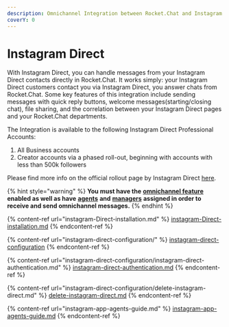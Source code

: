 ```yaml
---
description: Omnichannel Integration between Rocket.Chat and Instagram Direct.
coverY: 0
---
```


# Instagram Direct

With Instagram Direct, you can handle messages from your Instagram Direct contacts directly in Rocket.Chat. It works simply: your Instagram Direct customers contact you via Instagram Direct, you answer chats from Rocket.Chat. Some key features of this integration include sending messages with quick reply buttons, welcome messages(starting/closing chat), file sharing, and the correlation between your Instagram Direct pages and your Rocket.Chat departments.

The Integration is available to the following Instagram Direct Professional Accounts:

1. All Business accounts
2. Creator accounts via a phased roll-out, beginning with accounts with less than 500k followers

Please find more info on the official rollout page by Instagram Direct [here](https://developers.facebook.com/docs/messenger-platform/instagram/rollout/).

{% hint style="warning" %}
**You must have the** [**omnichannel feature**](https://docs.rocket.chat/guides/administration/settings/omnichannel-admins-guide#enable-omnichannel) **enabled as well as have** [**agents**](https://docs.rocket.chat/guides/omnichannel/agents) **and** [**managers**](https://docs.rocket.chat/guides/omnichannel/managers) **assigned in order to receive and send omnichannel messages.**
{% endhint %}

{% content-ref url="instagram-Direct-installation.md" %}
[instagram-Direct-installation.md](instagram-Direct-installation.md)
{% endcontent-ref %}

{% content-ref url="instagram-direct-configuration/" %}
[instagram-direct-configuration](instagram-direct-configuration/)
{% endcontent-ref %}

{% content-ref url="instagram-direct-configuration/instagram-direct-authentication.md" %}
[instagram-direct-authentication.md](instagram-direct-configuration/instagram-direct-authentication.md)
{% endcontent-ref %}

{% content-ref url="instagram-direct-configuration/delete-instagram-direct.md" %}
[delete-instagram-direct.md](instagram-direct-configuration/delete-instagram-direct.md)
{% endcontent-ref %}

{% content-ref url="instagram-app-agents-guide.md" %}
[instagram-app-agents-guide.md](instagram-app-agents-guide.md)
{% endcontent-ref %}
